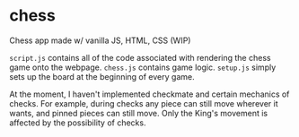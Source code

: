 # chess
Chess app made w/ vanilla JS, HTML, CSS (WIP)

`script.js` contains all of the code associated with rendering the chess game onto the webpage. 
`chess.js` contains game logic.
`setup.js` simply sets up the board at the beginning of every game.

At the moment, I haven't implemented checkmate and certain mechanics of checks. For example, during checks any piece can still move wherever it wants, and
pinned pieces can still move. Only the King's movement is affected by the possibility of checks.
